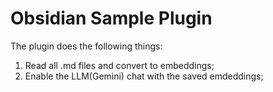 # Obsidian Sample Plugin

The plugin does the following things:

1. Read all .md files and convert to embeddings;
2. Enable the LLM(Gemini) chat with the saved emdeddings;